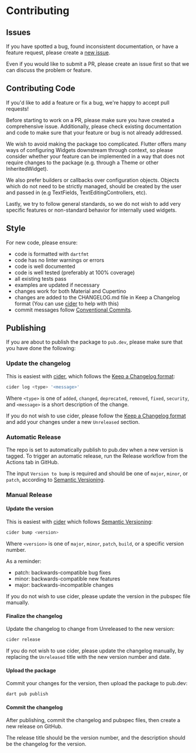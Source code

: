 # Contributing

## Issues

If you have spotted a bug, found inconsistent documentation, or have a feature request, please create a [new issue](https://github.com/AbdulRahmanAlHamali/flutter_typeahead/issues/new).

Even if you would like to submit a PR, please create an issue first so that we can discuss the problem or feature.

## Contributing Code

If you'd like to add a feature or fix a bug, we're happy to accept pull requests!

Before starting to work on a PR, please make sure you have created a comprehensive issue. Additionally, please check existing documentation and code to make sure that your feature or bug is not already addressed.

We wish to avoid making the package too complicated.
Flutter offers many ways of configuring Widgets downstream through context, so please consider whether your feature can be implemented in a way that does not require changes to the package (e.g. through a Theme or other InheritedWidget).

We also prefer builders or callbacks over configuration objects. Objects which do not need to be strictly managed, should be created by the user and passed in (e.g TextFields, TextEditingControllers, etc).

Lastly, we try to follow general standards, so we do not wish to add very specific features or non-standard behavior for internally used widgets.

## Style

For new code, please ensure:

- code is formatted with `dartfmt`
- code has no linter warnings or errors
- code is well documented
- code is well tested (preferably at 100% coverage)
- all existing tests pass
- examples are updated if necessary
- changes work for both Material and Cupertino
- changes are added to the CHANGELOG.md file in Keep a Changelog format
  (You can use [cider](https://pub.dev/packages/cider) to help with this)
- commit messages follow [Conventional Commits](https://www.conventionalcommits.org/en/v1.0.0/).

## Publishing

If you are about to publish the package to `pub.dev`, please make sure that you have done the following:

### Update the changelog

This is easiest with [cider](https://pub.dev/packages/cider), which follows
the [Keep a Changelog format](https://keepachangelog.com/en/1.0.0/):

```bash
cider log <type> '<message>'
```

Where `<type>` is one of `added`, `changed`, `deprecated`, `removed`, `fixed`, `security`, and `<message>` is a short description of the change.

If you do not wish to use cider, please follow the [Keep a Changelog format](https://keepachangelog.com/en/1.0.0/) and add your changes
under a new `Unreleased` section.

### Automatic Release

The repo is set to automatically publish to pub.dev when a new version is tagged.
To trigger an automatic release, run the Release workflow from the Actions tab in GitHub.

The input `Version to bump` is required and should be one of `major`, `minor`, or `patch`,
according to [Semantic Versioning](https://semver.org/).

### Manual Release

#### Update the version

This is easiest with [cider](https://pub.dev/packages/cider) which follows [Semantic Versioning](https://semver.org/):

```bash
cider bump <version>
```

Where `<version>` is one of `major`, `minor`, `patch`, `build`, or a specific version number.

As a reminder:

- patch: backwards-compatible bug fixes
- minor: backwards-compatible new features
- major: backwards-incompatible changes

If you do not wish to use cider, please update the version in the pubspec file manually.

#### Finalize the changelog

Update the changelog to change from Unreleased to the new version:

```bash
cider release
```

If you do not wish to use cider, please update the changelog manually, by replacing the `Unreleased` title with the new version number and date.

#### Upload the package

Commit your changes for the version, then upload the package to pub.dev:

```bash
dart pub publish
```

#### Commit the changelog

After publishing, commit the changelog and pubspec files,
then create a new release on GitHub.

The release title should be the version number, and the description should be the changelog for the version.
